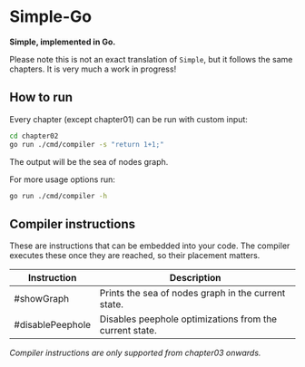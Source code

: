 # Simple-Go
**Simple, implemented in Go.**

Please note this is not an exact translation of `Simple`, but it follows the same chapters. It is very much a work in progress!

## How to run
Every chapter (except chapter01) can be run with custom input:
```sh
cd chapter02
go run ./cmd/compiler -s "return 1+1;"
```
The output will be the sea of nodes graph.

For more usage options run:
```sh
go run ./cmd/compiler -h
```

## Compiler instructions
These are instructions that can be embedded into your code. The compiler executes these once they are reached, so their placement matters.

| Instruction | Description |
| ----------- | ----------- |
| #showGraph | Prints the sea of nodes graph in the current state. |
| #disablePeephole | Disables peephole optimizations from the current state. |

*Compiler instructions are only supported from chapter03 onwards.*
